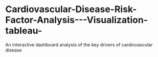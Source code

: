 # Cardiovascular-Disease-Risk-Factor-Analysis---Visualization-tableau-
An interactive dashboard analysis  of the key drivers of cardiovascular disease
